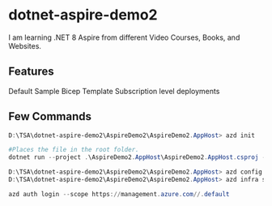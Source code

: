 # dotnet-aspire-demo2

I am learning .NET 8 Aspire from different Video Courses, Books, and Websites.

## Features

Default Sample
Bicep Template
Subscription level deployments

## Few Commands

```powershell
D:\TSA\dotnet-aspire-demo2\AspireDemo2\AspireDemo2.AppHost> azd init

#Places the file in the root folder.
dotnet run --project .\AspireDemo2.AppHost\AspireDemo2.AppHost.csproj --publisher manifest --output-path ../aspire-manifest.json

D:\TSA\dotnet-aspire-demo2\AspireDemo2\AspireDemo2.AppHost> azd config set alpha.infraSynth on
D:\TSA\dotnet-aspire-demo2\AspireDemo2\AspireDemo2.AppHost> azd infra synth

azd auth login --scope https://management.azure.com//.default
```

